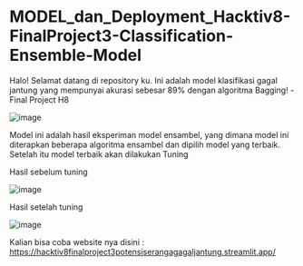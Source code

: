# MODEL_dan_Deployment_Hacktiv8-FinalProject3-Classification-Ensemble-Model
Halo! Selamat datang di repository ku. Ini adalah model klasifikasi gagal jantung yang mempunyai akurasi sebesar 89% dengan algoritma Bagging! -Final Project H8

![image](https://github.com/Mazcho/MODEL_dan_Deployment_Hacktiv8-FinalProject3-Classification-Ensemble-Model/assets/77985996/7650caee-f8f0-40c1-885d-0dac47eb6221)

Model ini adalah hasil eksperiman model ensambel, yang dimana model ini diterapkan beberapa algoritma ensambel dan dipilih model yang terbaik. Setelah itu model terbaik akan dilakukan Tuning

Hasil sebelum tuning

![image](https://github.com/Mazcho/MODEL_dan_Deployment_Hacktiv8-FinalProject3-Classification-Ensemble-Model/assets/77985996/21f36352-089a-4a36-8ef5-71dd2a4264d7)


Hasil setelah tuning

![image](https://github.com/Mazcho/MODEL_dan_Deployment_Hacktiv8-FinalProject3-Classification-Ensemble-Model/assets/77985996/6d864a47-3c9e-44bf-b25f-2fc1616539f4)



Kalian bisa coba website nya disini : https://hacktiv8finalproject3potensiserangagagaljantung.streamlit.app/

